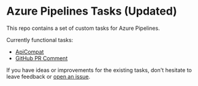 # Azure Pipelines Tasks (Updated)

This repo contains a set of custom tasks for Azure Pipelines.

Currently functional tasks:
- [ApiCompat](https://github.com/southworkscom/SOUTHWORKS-azure-pipelines-tasks/tree/main/Tasks/ApiCompat)
- [GitHub PR Comment](https://github.com/southworkscom/SOUTHWORKS-azure-pipelines-tasks/tree/main/Tasks/GitHubPRComment)

If you have ideas or improvements for the existing tasks, don't hesitate to leave feedback or [open an issue](https://github.com/southworkscom/SOUTHWORKS-azure-pipelines-tasks/issues).
